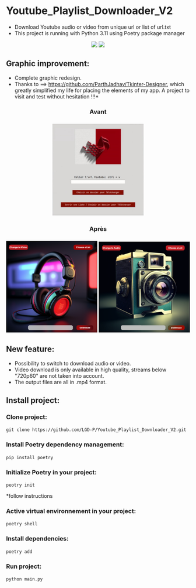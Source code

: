 # Youtube_Playlist_Downloader_V2 

* Download Youtube audio or video from unique url or list of url.txt
* This project is running with Python 3.11 using Poetry package manager

<p align='center'>
    <img src="https://cdn.jsdelivr.net/gh/devicons/devicon/icons/python/python-original-wordmark.svg" width=40/> <img src="https://python-poetry.org/images/logo-origami.svg" width=30/>
 </p>
          

## Graphic improvement:

* Complete graphic redesign.
* Thanks to ==> https://github.com/ParthJadhav/Tkinter-Designer, which greatly simplified my life for placing the elements of my app. A project to visit and test without hesitation !!!\*

<h3 align=center>Avant<h3>

<p align='center'>
    <img src="assets\frame0\old_project.png" width=250>
    
</p>

<h3 align=center>Après<h3>

<p align='center'>
    <img src="assets\frame0\audio_look.png" width=250>
    <img src="assets\frame0\video_look.png" width=250>
</p>


## New feature:

* Possibility to switch to download audio or video.
* Video download is only available in high quality, streams below "720p60" are not taken into account.
* The output files are all in .mp4 format.

## Install project:

### Clone project:

    git clone https://github.com/LGD-P/Youtube_Playlist_Downloader_V2.git



### Install Poetry dependency management:

    pip install poetry


### Initialize Poetry in your project:
    peotry init

*follow instructions

### Active virtual environnement in your project:
    poetry shell

### Install dependencies:

    poetry add

### Run project:

    python main.py

    